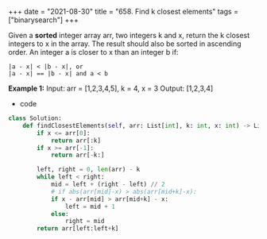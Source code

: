 +++
date = "2021-08-30"
title = "658. Find k closest elements"
tags = ["binarysearch"]
+++


Given a **sorted** integer array arr, two integers k and x, return the k closest integers to x in the array. The result should also be sorted in ascending order.
An integer a is closer to x than an integer b if:

	|a - x| < |b - x|, or
	|a - x| == |b - x| and a < b 
**Example 1:**
Input: arr = [1,2,3,4,5], k = 4, x = 3 Output: [1,2,3,4]

- code
```py
class Solution:
    def findClosestElements(self, arr: List[int], k: int, x: int) -> List[int]:
        if x <= arr[0]:
            return arr[:k]
        if x >= arr[-1]:
            return arr[-k:]

        left, right = 0, len(arr) - k
        while left < right:
            mid = left + (right - left) // 2
            # if abs(arr[mid]-x) > abs(arr[mid+k]-x):
            if x - arr[mid] > arr[mid+k] - x:
                left = mid + 1
            else:
                right = mid
        return arr[left:left+k]



```
